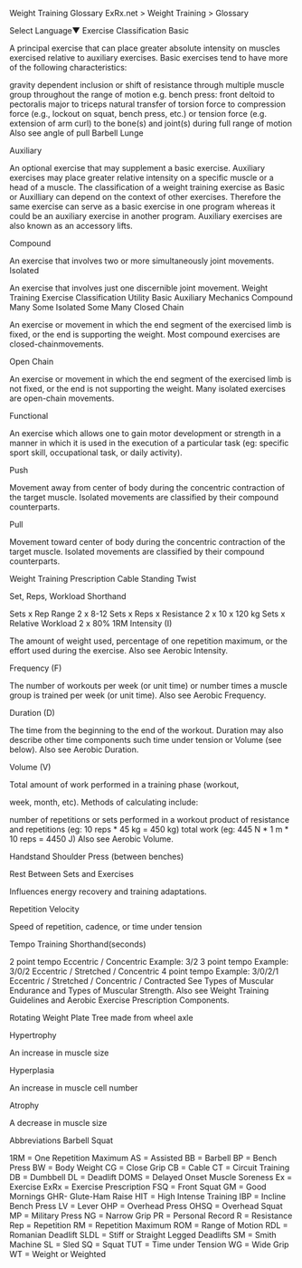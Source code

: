 Weight Training Glossary
ExRx.net > Weight Training > Glossary

Select Language​▼
Exercise Classification
Basic

A principal exercise that can place greater absolute intensity on muscles exercised relative to auxiliary exercises. Basic exercises tend to have more of the following characteristics:

gravity dependent
inclusion or shift of resistance through multiple muscle group throughout the range of motion
e.g. bench press: front deltoid to pectoralis major to triceps
natural transfer of torsion force to compression force (e.g., lockout on squat, bench press, etc.) or tension force (e.g. extension of arm curl) to the bone(s) and joint(s) during full range of motion
Also see angle of pull
Barbell Lunge

Auxiliary

An optional exercise that may supplement a basic exercise. Auxiliary exercises may place greater relative intensity on a specific muscle or a head of a muscle. The classification of a weight training exercise as Basic or Auxilliary can depend on the context of other exercises. Therefore the same exercise can serve as a basic exercise in one program whereas it could be an auxiliary exercise in another program. Auxiliary exercises are also known as an accessory lifts.

Compound

An exercise that involves two or more simultaneously joint movements.
Isolated

An exercise that involves just one discernible joint movement.
Weight Training Exercise Classification	Utility
Basic	Auxiliary
Mechanics	Compound	Many	Some
Isolated	Some	Many
Closed Chain

An exercise or movement in which the end segment of the exercised limb is fixed, or the end is supporting the weight. Most compound exercises are closed-chainmovements.

Open Chain

An exercise or movement in which the end segment of the exercised limb is not fixed, or the end is not supporting the weight. Many isolated exercises are open-chain movements.

Functional

An exercise which allows one to gain motor development or strength in a manner in which it is used in the execution of a particular task (eg: specific sport skill, occupational task, or daily activity).

Push

Movement away from center of body during the concentric contraction of the target muscle. Isolated movements are classified by their compound counterparts.

Pull

Movement toward center of body during the concentric contraction of the target muscle. Isolated movements are classified by their compound counterparts.

Weight Training Prescription
Cable Standing Twist

Set, Reps, Workload Shorthand

Sets x Rep Range
2 x 8-12
Sets x Reps x Resistance
2 x 10 x 120 kg
Sets x Relative Workload
2 x 80% 1RM
Intensity (I)

The amount of weight used, percentage of one repetition maximum, or the effort used during the exercise. Also see Aerobic Intensity.

Frequency (F)

The number of workouts per week (or unit time) or number times a muscle group is trained per week (or unit time). Also see Aerobic Frequency.

Duration (D)

The time from the beginning to the end of the workout. Duration may also describe other time components such time under tension or Volume (see below). Also see Aerobic Duration.

Volume (V)

Total amount of work performed in a training phase (workout,

week, month, etc). Methods of calculating include:

number of repetitions or sets performed in a workout
product of resistance and repetitions (eg: 10 reps * 45 kg = 450 kg)
total work (eg: 445 N * 1 m * 10 reps = 4450 J)
Also see Aerobic Volume.

Handstand Shoulder Press (between benches)

Rest Between Sets and Exercises

Influences energy recovery and training adaptations.

Repetition Velocity

Speed of repetition, cadence, or time under tension

Tempo Training Shorthand(seconds)

2 point tempo
Eccentric / Concentric
Example: 3/2
3 point tempo
Example: 3/0/2
Eccentric / Stretched / Concentric
4 point tempo
Example: 3/0/2/1
Eccentric / Stretched / Concentric / Contracted
See Types of Muscular Endurance and Types of Muscular Strength. Also see Weight Training Guidelines and Aerobic Exercise Prescription Components.

Rotating Weight Plate Tree made from wheel axle

Hypertrophy

An increase in muscle size

Hyperplasia

An increase in muscle cell number

Atrophy

A decrease in muscle size

Abbreviations
Barbell Squat

1RM = One Repetition Maximum
AS = Assisted
BB = Barbell
BP = Bench Press
BW = Body Weight
CG = Close Grip
CB = Cable
CT = Circuit Training
DB = Dumbbell
DL = Deadlift
DOMS = Delayed Onset Muscle Soreness
Ex = Exercise
ExRx = Exercise Prescription
FSQ = Front Squat
GM = Good Mornings
GHR- Glute-Ham Raise
HIT = High Intense Training
IBP = Incline Bench Press
LV = Lever
OHP = Overhead Press
OHSQ = Overhead Squat
MP = Military Press
NG = Narrow Grip
PR = Personal Record
R = Resistance
Rep = Repetition
RM = Repetition Maximum
ROM = Range of Motion
RDL = Romanian Deadlift
SLDL = Stiff or Straight Legged Deadlifts
SM = Smith Machine
SL = Sled
SQ = Squat
TUT = Time under Tension
WG = Wide Grip
WT = Weight or Weighted